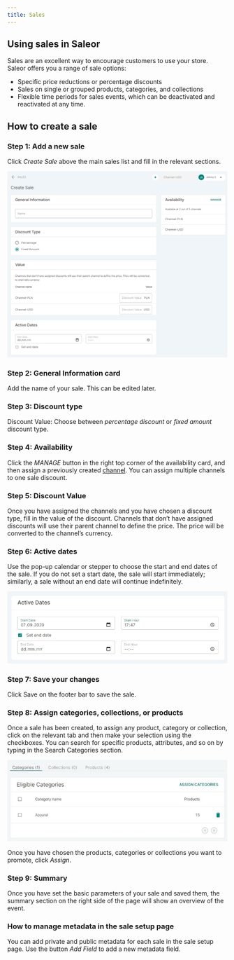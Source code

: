 ```yaml
---
title: Sales
---
```


## Using sales in Saleor

Sales are an excellent way to encourage customers to use your store. Saleor offers you a range of sale options:

- Specific price reductions or percentage discounts
- Sales on single or grouped products, categories, and collections
- Flexible time periods for sales events, which can be deactivated and reactivated at any time.

## How to create a sale

### Step 1: Add a new sale

Click _Create&nbsp;Sale_ above the main sales list and fill in the relevant sections.

![Creating sale](../screenshots/discount-sale-new.png)

### Step 2: General Information card

Add the name of your sale. This can be edited later.

### Step 3: Discount type

Discount Value: Choose between _percentage discount_ or _fixed amount_ discount type.

### Step 4: Availability

Click the _MANAGE_ button in the right top corner of the availability card, and then assign a previously created [channel](dashboard/configuration/channels.md). You can assign multiple channels to one sale discount.

### Step 5: Discount Value

Once you have assigned the channels and you have chosen a discount type, fill in the value of the discount. Channels that don’t have assigned discounts will use their parent channel to define the price. The price will be converted to the channel’s currency.

### Step 6: Active dates

Use the pop-up calendar or stepper to choose the start and end dates of the sale. If you do not set a start date, the sale will start immediately; similarly, a sale without an end date will continue indefinitely.

![Active dates](../screenshots/discount-sale-active-dates.jpg)

### Step 7: Save your changes

Click Save on the footer bar to save the sale.

### Step 8: Assign categories, collections, or products

Once a sale has been created, to assign any product, category or collection, click on the relevant tab and then make your selection using the checkboxes. You can search for specific products, attributes, and so on by typing in the Search Categories section.

![Including categories in sale](../screenshots/discount-categories.jpeg)

Once you have chosen the products, categories or collections you want to promote, click _Assign_.

### Step 9: Summary

Once you have set the basic parameters of your sale and saved them, the summary section on the right side of the page will show an overview of the event.

### How to manage metadata in the sale setup page

You can add private and public metadata for each sale in the sale setup page. Use the button _Add Field_ to add a new metadata field.
